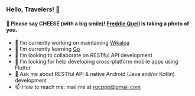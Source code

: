 ### Hello, Travelers! 👋

#### 📸 Please say **CHEESE** (with a big smile)! [Freddie Quell](https://en.wikipedia.org/wiki/The_Master_(2012_film)) is taking a photo of you.

- 🔭 I’m currently working on maintaining [Wikalpa](https://github.com/rgxcp/wikalpa)
- 🌱 I’m currently learning [Go](https://github.com/rgxcp/golearn)
- 👯 I’m looking to collaborate on RESTful API development
- 🤔 I’m looking for help developing cross-platform mobile apps using Flutter
- 💬 Ask me about RESTful API & native Android (Java and/or Kotlin) development
- 📫 How to reach me: mail me at rgcppp@gmail.com

